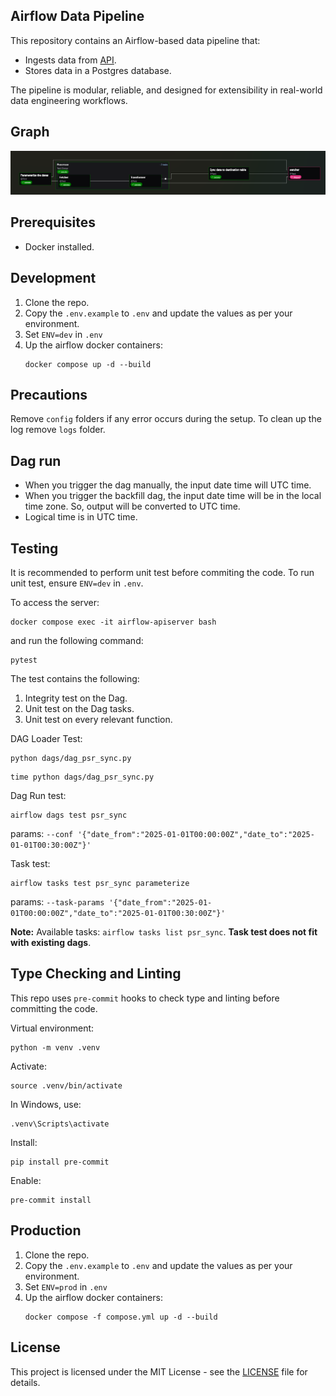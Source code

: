 ## Airflow Data Pipeline

This repository contains an Airflow-based data pipeline that:

- Ingests data from [API](https://bmrs.elexon.co.uk/actual-or-estimated-wind-and-solar-power-generation).
- Stores data in a Postgres database.

The pipeline is modular, reliable, and designed for extensibility in real-world data engineering workflows.

## Graph
![DAG](psr_sync-graph.png)

## Prerequisites
- Docker installed.

## Development
1. Clone the repo.
2. Copy the `.env.example` to `.env` and update the values as per your environment.
3. Set `ENV=dev` in `.env`
4. Up the airflow docker containers:
   ```
   docker compose up -d --build
   ```

## Precautions
Remove `config` folders if any error occurs during the setup. To clean up the log remove `logs` folder.

## Dag run
- When you trigger the dag manually, the input date time will UTC time.
- When you trigger the backfill dag, the input date time will be in the local time zone. So, output will be converted to UTC time.
- Logical time is in UTC time.

## Testing
It is recommended to perform unit test before commiting the code. To run unit test, ensure `ENV=dev` in `.env`.

To access the server:
```
docker compose exec -it airflow-apiserver bash
```
and run the following command:

```
pytest
```

The test contains the following:
1. Integrity test on the Dag.
2. Unit test on the Dag tasks.
3. Unit test on every relevant function.

DAG Loader Test:
```
python dags/dag_psr_sync.py
```
```
time python dags/dag_psr_sync.py
```
Dag Run test:
```
airflow dags test psr_sync
```
params: `--conf '{"date_from":"2025-01-01T00:00:00Z","date_to":"2025-01-01T00:30:00Z"}'`

Task test:
```
airflow tasks test psr_sync parameterize
```
params: `--task-params '{"date_from":"2025-01-01T00:00:00Z","date_to":"2025-01-01T00:30:00Z"}'`

**Note:** Available tasks: `airflow tasks list psr_sync`. **Task test does not fit with existing dags**.

## Type Checking and Linting
This repo uses `pre-commit` hooks to check type and linting before committing the code.

Virtual environment:
```
python -m venv .venv
```
Activate:
```
source .venv/bin/activate
```
In Windows, use:
```
.venv\Scripts\activate
```
Install:
```
pip install pre-commit
```
Enable:
```
pre-commit install
```

## Production
1. Clone the repo.
2. Copy the `.env.example` to `.env` and update the values as per your environment.
3. Set `ENV=prod` in `.env`
4. Up the airflow docker containers:
   ```
   docker compose -f compose.yml up -d --build
   ```

## License
This project is licensed under the MIT License - see the [LICENSE](LICENSE) file for details.
